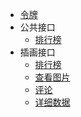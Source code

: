 - [令牌](public/token)
- 公共接口
  - [排行榜](public/ranking)
- 插画接口
  - [排行榜](illust/ranking)
  - [查看图片](illust/look)
  - [评论](illust/comments)
  - [详细数据](illust/detail)